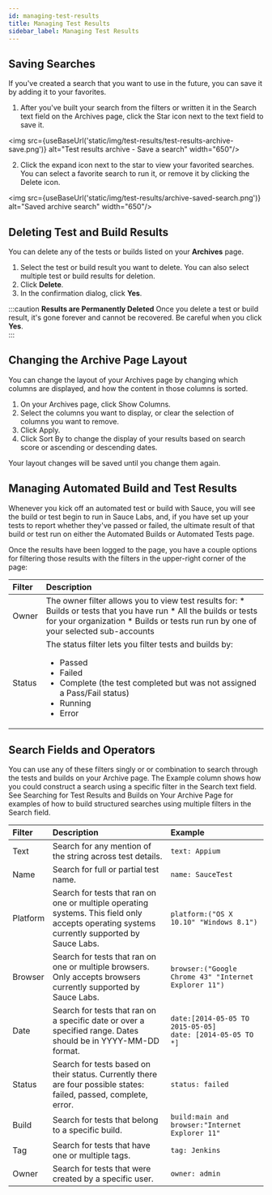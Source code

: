 ```yaml
---
id: managing-test-results
title: Managing Test Results
sidebar_label: Managing Test Results
---
```


## Saving Searches

If you've created a search that you want to use in the future, you can save it by adding it to your favorites.

1. After you've built your search from the filters or written it in the Search text field on the Archives page, click the Star icon next to the text field to save it.

<img src={useBaseUrl('static/img/test-results/test-results-archive-save.png')} alt="Test results archive - Save a search" width="650"/>

2. Click the expand icon next to the star to view your favorited searches. You can select a favorite search to run it, or remove it by clicking the Delete icon.  

<img src={useBaseUrl('static/img/test-results/archive-saved-search.png')} alt="Saved archive search" width="650"/>


## Deleting Test and Build Results

You can delete any of the tests or builds listed on your **Archives** page.

1. Select the test or build result you want to delete. You can also select multiple test or build results for deletion.  
2. Click **Delete**.
3. In the confirmation dialog, click **Yes**.

:::caution
**Results are Permanently Deleted**
Once you delete a test or build result, it's gone forever and cannot be recovered. Be careful when you click **Yes**.  
:::

## Changing the Archive Page Layout
You can change the layout of your Archives page by changing which columns are displayed, and how the content in those columns is sorted.

1. On your Archives page, click Show Columns.
2. Select the columns you want to display, or clear the selection of columns you want to remove.
3. Click Apply.
4. Click Sort By to change the display of your results based on search score or ascending or descending dates.

Your layout changes will be saved until you change them again.

## Managing Automated Build and Test Results

Whenever you kick off an automated test or build with Sauce, you will see the build or test begin to run in Sauce Labs, and, if you have set up your tests to report whether they've passed or failed, the ultimate result of that build or test run on either the Automated Builds or Automated Tests page.

Once the results have been logged to the page, you have a couple options for filtering those results with the filters in the upper-right corner of the page:

| Filter | Description |
| :--- | :--- |
| Owner | The owner filter allows you to view test results for: * Builds or tests that you have run * All the builds or tests for your organization * Builds or tests run run by one of your selected sub-accounts |
| Status | The status filter lets you filter tests and builds by: <ul><li>Passed</li><li>Failed</li><li>Complete (the test completed but was not assigned a Pass/Fail status)</li><li>Running</li><li>Error</li></ul> |

## Search Fields and Operators

You can use any of these filters singly or or combination to search through the tests and builds on your Archive page. The Example column shows how you could construct a search using a specific filter in the Search text field. See Searching for Test Results and Builds on Your Archive Page for examples of how to build structured searches using multiple filters in the Search field.

| Filter | Description | Example |
| :--- | :--- | :--- |
| Text | Search for any mention of the string across test details. | `text: Appium` |
| Name | Search for full or partial test name. | `name: SauceTest` |
| Platform | Search for tests that ran on one or multiple operating systems. This field only accepts operating systems currently supported by Sauce Labs. | `platform:("OS X 10.10" "Windows 8.1")` |
| Browser | Search for tests that ran on one or multiple browsers. Only accepts browsers currently supported by Sauce Labs. | `browser:("Google Chrome 43" "Internet Explorer 11")` |
| Date | Search for tests that ran on a specific date or over a specified range. Dates should be in YYYY-MM-DD format. | `date:[2014-05-05 TO 2015-05-05]`<br/>`date: [2014-05-05 TO *]` |
| Status | Search for tests based on their status. Currently there are four possible states: failed, passed, complete, error. | `status: failed` |
| Build | Search for tests that belong to a specific build. | `build:main and browser:"Internet Explorer 11"` |
| Tag | Search for tests that have one or multiple tags. | `tag: Jenkins` |
| Owner | Search for tests that were created by a specific user. | `owner: admin` |
